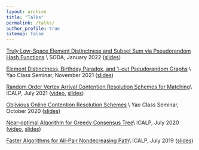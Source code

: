 ```yaml
---
layout: archive
title: "Talks"
permalink: /talks/
author_profile: true
sitemap: false
---
```


[Truly Low-Space Element Distinctness and Subset Sum via Pseudorandom Hash Functions](https://arxiv.org/abs/2111.01759) \\
SODA, January 2022 ([slides](../slides/ED_SODA.pdf))

[Element Distinctness, Birthday Paradox, and 1-out Pseudorandom Graphs](https://arxiv.org/abs/2111.01759) \\
Yao Class Seminar, November 2021 ([slides](../slides/ED.pdf))

[Random Order Vertex Arrival Contention Resolution Schemes for Matching](https://drops.dagstuhl.de/opus/volltexte/2021/14137/)\\
ICALP, July 2021 ([video](https://www.youtube.com/watch?v=DERhEaPDdOA), [slides](../slides/RCRS.pdf))

[Oblivious Online Contention Resolution Schemes](https://arxiv.org/abs/2111.10607) \\
Yao Class Seminar, October 2020 ([slides](../slides/OCRS.pdf))

[Near-optimal Algorithm for Greedy Consensus Tree](https://drops.dagstuhl.de/opus/volltexte/2020/12512/)\\
ICALP, July 2020 ([video](https://www.youtube.com/watch?v=ex3f2yF9ED8), [slides](../slides/consensus.pdf))

[Faster Algorithms for All-Pair Nondecreasing Path](https://arxiv.org/abs/1904.10701)\\
ICALP, July 2019 ([slides](../slides/APNP.pdf))

